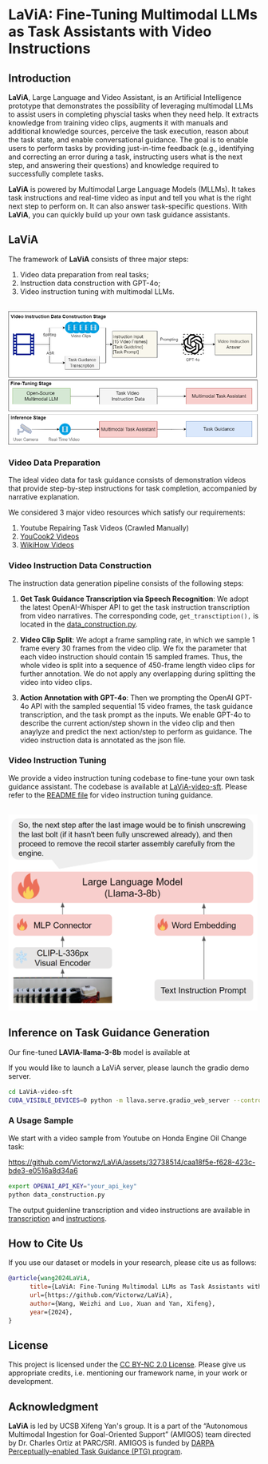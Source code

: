 # LaViA: Fine-Tuning Multimodal LLMs as Task Assistants with Video Instructions

## Introduction

**LaViA**, Large Language and Video Assistant, is an Artificial Intelligence prototype that demonstrates the possibility of leveraging multimodal LLMs to assist users in completing physcial tasks when they need help. It extracts knowledge from training video clips, augments it with manuals and additional knowledge sources, perceive the task execution, reason about the task state, and enable conversational guidance. The goal is to enable users to perform tasks by providing just-in-time feedback (e.g., identifying and correcting an error during a task, instructing users what is the next step, and answering their questions) and knowledge required to successfully complete tasks.

**LaViA** is powered by Multimodal Large Language Models (MLLMs). It takes task instructions and real-time video as input and tell you what is the right next step to perform on. It can also answer task-specific questions. With **LaViA**, you can quickly build up your own task guidance assistants.

## LaViA

The framework of **LaViA** consists of three major steps: 
1. Video data preparation from real tasks; 
2. Instruction data construction with GPT-4o;
3. Video instruction tuning with multimodal LLMs.

<br>
<img src="assets/lavia.png" width="500" />

### Video Data Preparation

The ideal video data for task guidance consists of demonstration videos that provide step-by-step instructions for task completion, accompanied by narrative explanation.

We considered 3 major video resources which satisfy our requirements:

1. Youtube Repairing Task Videos (Crawled Manually)
2. [YouCook2 Videos](http://youcook2.eecs.umich.edu/)
3. [WikiHow Videos](https://www.wikihow.com/Video)


### Video Instruction Data Construction
The instruction data generation pipeline consists of the following steps:

1. **Get Task Guidance Transcription via Speech Recognition**:
    We adopt the latest OpenAI-Whisper API to get the task instruction transcription from video narratives. The corresponding code, ``get_transctiption(),`` is located in the [data_construction.py](data_construction.py).

2. **Video Clip Split**:
   We adopt a frame sampling rate, in which we sample 1 frame every 30 frames from the video clip. We fix the parameter that each video instruction should contain 15 sampled frames. Thus, the whole video is split into a sequence of 450-frame length video clips for further annotation. We do not apply any overlapping during splitting the video into video clips. 

3. **Action Annotation with GPT-4o**:
    Then we prompting the OpenAI GPT-4o API with the sampled sequential 15 video frames, the task guidance transcription, and the task prompt as the inputs. We enable GPT-4o to describe the current action/step shown in the video clip and then anaylyze and predict the next action/step to perform as guidance. The video instruction data is annotated as the json file. 


### Video Instruction Tuning
We provide a video instruction tuning codebase to fine-tune your own task guidance assistant. The codebase is available at [LaViA-video-sft](LaViA-video-sft/). Please refer to the [README file](LaViA-video-sft/README.md) for video instruction tuning guidance. 

<br>
<img src="assets/model.png" width="500" />

## Inference on Task Guidance Generation
Our fine-tuned **LAVIA-llama-3-8b** model is available at 

If you would like to launch a LaViA server, please launch the gradio demo server.
```bash
cd LaViA-video-sft
CUDA_VISIBLE_DEVICES=0 python -m llava.serve.gradio_web_server --controller http://localhost:10000 --model-list-mode reload --share
```

### A Usage Sample
We start with a video sample from Youtube on Honda Engine Oil Change task:

https://github.com/Victorwz/LaViA/assets/32738514/caa18f5e-f628-423c-bde3-e0516a8d34a6


<!-- [![Watch the video](https://img.youtube.com/vi/YOUR_VIDEO_ID/maxresdefault.jpg)](https://www.youtube.com/watch?v=vmCyqhjMZjU) -->

```bash
export OPENAI_API_KEY="your_api_key"
python data_construction.py
```

The output guidenline transcription and video instructions are available in [transcription](samples/honda_engine_oil_change_transcription.txt) and [instructions](samples/0_0.json).

## How to Cite Us

If you use our dataset or models in your research, please cite us as follows:

```bibtex
@article{wang2024LaViA,
      title={LaViA: Fine-Tuning Multimodal LLMs as Task Assistants with Video Instructions}, 
      url={https://github.com/Victorwz/LaViA},
      author={Wang, Weizhi and Luo, Xuan and Yan, Xifeng},
      year={2024},
}
```

## License
This project is licensed under the [CC BY-NC 2.0 License](https://creativecommons.org/licenses/by-nc/2.0/deed.en). Please give us appropriate credits, i.e. mentioning our framework name, in your work or development. 

## Acknowledgment
**LaViA** is led by UCSB Xifeng Yan's group.  It is a part of the “Autonomous Multimodal Ingestion for Goal-Oriented Support” (AMIGOS) team directed by Dr. Charles Ortiz at PARC/SRI.  AMIGOS is funded by [DARPA Perceptually-enabled Task Guidance (PTG) program](https://www.darpa.mil/program/perceptually-enabled-task-guidance). 
